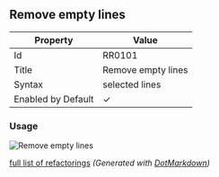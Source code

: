 ## Remove empty lines

| Property           | Value              |
| ------------------ | ------------------ |
| Id                 | RR0101             |
| Title              | Remove empty lines |
| Syntax             | selected lines     |
| Enabled by Default | &#x2713;           |

### Usage

![Remove empty lines](../../images/refactorings/RemoveEmptyLines.png)

[full list of refactorings](Refactorings.md)
*\(Generated with [DotMarkdown](http://github.com/JosefPihrt/DotMarkdown)\)*